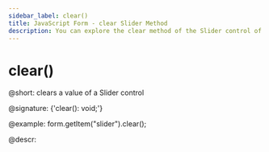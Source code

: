 ```yaml
---
sidebar_label: clear()
title: JavaScript Form - clear Slider Method 
description: You can explore the clear method of the Slider control of Form in the documentation of the DHTMLX JavaScript UI library. Browse developer guides and API reference, try out code examples and live demos, and download a free 30-day evaluation version of DHTMLX Suite.
---
```


# clear()

@short: clears a value of a Slider control

@signature: {'clear(): void;'}

@example:
form.getItem("slider").clear();

@descr:

